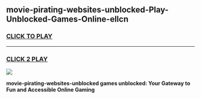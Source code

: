 
## movie-pirating-websites-unblocked-Play-Unblocked-Games-Online-ellcn
<h3>
<a href="https://premium76.site?title=movie-pirating-websites-unblocked&ref=25A">CLICK TO PLAY</a></h3>
<hr>

<h3>
<a href="https://premium76.site?title=movie-pirating-websites-unblocked&ref=25A">CLICK 2 PLAY</a>
  
</h3>

<a href="https://premium76.site?title=movie-pirating-websites-unblocked&ref=25A"><img src="https://clearcache.store/games.png"></a>


**movie-pirating-websites-unblocked games unblocked: Your Gateway to Fun and Accessible Online Gaming**
